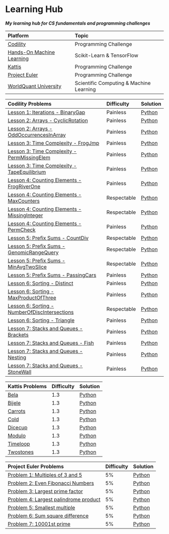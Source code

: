 # Learning Hub

***My learning hub for CS fundamentals and programming challenges***

| Platform | Topic |
|:------------------|:------------------|
| [Codility](https://app.codility.com/programmers/lessons) | Programming Challenge |
| [Hands-On Machine Learning](https://www.oreilly.com/library/view/hands-on-machine-learning/9781491962282/) | Scikit-Learn & TensorFlow |
| [Kattis](https://open.kattis.com/) | Programming Challenge |
| [Project Euler](https://projecteuler.net/about) | Programming Challenge |
| [WorldQuant University](https://wqu.org/programs/data-science/) | Scientific Computing & Machine Learning |

| Codility Problems | Difficulty | Solution	|
|:------------------|:------------------|:------------------|
| [Lesson 1: Iterations - BinaryGap](https://app.codility.com/programmers/lessons/1-iterations/binary_gap/) | Painless | [Python](https://github.com/johnsykim/LearningHub/blob/master/codility/Lesson_1_BinaryGap.py) |
| [Lesson 2: Arrays - CyclicRotation](https://app.codility.com/programmers/lessons/2-arrays/cyclic_rotation/) | Painless | [Python](https://github.com/johnsykim/LearningHub/blob/master/codility/Lesson_2_CyclicRotation.py) |
| [Lesson 2: Arrays - OddOccurrencesInArray](https://app.codility.com/programmers/lessons/2-arrays/odd_occurrences_in_array/) | Painless | [Python](https://github.com/johnsykim/LearningHub/blob/master/codility/Lesson_2_OddOccurrencesInArray.py) |
| [Lesson 3: Time Complexity - FrogJmp](https://app.codility.com/programmers/lessons/3-time_complexity/frog_jmp/) | Painless | [Python](https://github.com/johnsykim/LearningHub/blob/master/codility/Lesson_3_FrogJmp.py) |
| [Lesson 3: Time Complexity - PermMissingElem](https://app.codility.com/programmers/lessons/3-time_complexity/perm_missing_elem/) | Painless | [Python](https://github.com/johnsykim/LearningHub/blob/master/codility/Lesson_3_PermMissingElem.py) |
| [Lesson 3: Time Complexity - TapeEquilibrium](https://app.codility.com/programmers/lessons/3-time_complexity/tape_equilibrium/) | Painless | [Python](https://github.com/johnsykim/LearningHub/blob/master/codility/Lesson_3_TapeEquilibrium.py) |
| [Lesson 4: Counting Elements - FrogRiverOne](https://app.codility.com/programmers/lessons/4-counting_elements/frog_river_one/) | Painless | [Python](https://github.com/johnsykim/LearningHub/blob/master/codility/Lesson_4_FrogRiverOne.py) |
| [Lesson 4: Counting Elements - MaxCounters](https://app.codility.com/programmers/lessons/4-counting_elements/max_counters/) | Respectable | [Python](https://github.com/johnsykim/LearningHub/blob/master/codility/Lesson_4_MaxCounters.py) |
| [Lesson 4: Counting Elements - MissingInteger](https://app.codility.com/programmers/lessons/4-counting_elements/missing_integer/) | Respectable | [Python](https://github.com/johnsykim/LearningHub/blob/master/codility/Lesson_4_MissingInteger.py) |
| [Lesson 4: Counting Elements - PermCheck](https://app.codility.com/programmers/lessons/4-counting_elements/perm_check/) | Painless | [Python](https://github.com/johnsykim/LearningHub/blob/master/codility/Lesson_4_PermCheck.py) |
| [Lesson 5: Prefix Sums - CountDiv](https://app.codility.com/programmers/lessons/5-prefix_sums/count_div/) | Respectable | [Python](https://github.com/johnsykim/LearningHub/blob/master/codility/Lesson_5_CountDiv.py) |
| [Lesson 5: Prefix Sums - GenomicRangeQuery](https://app.codility.com/programmers/lessons/5-prefix_sums/genomic_range_query/) | Respectable | [Python](https://github.com/johnsykim/LearningHub/blob/master/codility/Lesson_5_GenomicRangeQuery.py) |
| [Lesson 5: Prefix Sums - MinAvgTwoSlice](https://app.codility.com/programmers/lessons/5-prefix_sums/min_avg_two_slice/) | Respectable | [Python](https://github.com/johnsykim/LearningHub/blob/master/codility/Lesson_5_MinAvgTwoSlice.py) |
| [Lesson 5: Prefix Sums - PassingCars](https://app.codility.com/programmers/lessons/5-prefix_sums/passing_cars/) | Painless | [Python](https://github.com/johnsykim/LearningHub/blob/master/codility/Lesson_5_PassingCars.py) |
| [Lesson 6: Sorting - Distinct](https://app.codility.com/programmers/lessons/6-sorting/distinct/) | Painless | [Python](https://github.com/johnsykim/LearningHub/blob/master/codility/Lesson_6_Distinct.py) |
| [Lesson 6: Sorting - MaxProductOfThree](https://app.codility.com/programmers/lessons/6-sorting/max_product_of_three/) | Painless | [Python](https://github.com/johnsykim/LearningHub/blob/master/codility/Lesson_6_MaxProductOfThree.py) |
| [Lesson 6: Sorting - NumberOfDiscIntersections](https://app.codility.com/programmers/lessons/6-sorting/number_of_disc_intersections/) | Respectable | [Python](https://github.com/johnsykim/LearningHub/blob/master/codility/Lesson_6_NumberOfDiscIntersections.py) |
| [Lesson 6: Sorting - Triangle](https://app.codility.com/programmers/lessons/6-sorting/triangle/) | Painless | [Python](https://github.com/johnsykim/LearningHub/blob/master/codility/Lesson_6_Triangle.py) |
| [Lesson 7: Stacks and Queues - Brackets](https://app.codility.com/programmers/lessons/7-stacks_and_queues/brackets/) | Painless | [Python](https://github.com/johnsykim/LearningHub/blob/master/codility/Lesson_7_Brackets.py) |
| [Lesson 7: Stacks and Queues - Fish](https://app.codility.com/programmers/lessons/7-stacks_and_queues/fish/) | Painless | [Python](https://github.com/johnsykim/LearningHub/blob/master/codility/Lesson_7_Fish.py) |
| [Lesson 7: Stacks and Queues - Nesting](https://app.codility.com/programmers/lessons/7-stacks_and_queues/nesting/) | Painless | [Python](https://github.com/johnsykim/LearningHub/blob/master/codility/Lesson_7_Nesting.py) |
| [Lesson 7: Stacks and Queues - StoneWall](https://app.codility.com/programmers/lessons/7-stacks_and_queues/stone_wall/) | Painless | [Python](https://github.com/johnsykim/LearningHub/blob/master/codility/Lesson_7_StoneWall.py) |

| Kattis Problems | Difficulty | Solution	|
|:------------------|:------------------|:------------------|
| [Bela](https://open.kattis.com/problems/bela) | 1.3 | [Python](https://github.com/johnsykim/LearningHub/blob/master/kattis/bela.py) |
| [Bijele](https://open.kattis.com/problems/bijele) | 1.3 | [Python](https://github.com/johnsykim/LearningHub/blob/master/kattis/bijele.py) |
| [Carrots](https://open.kattis.com/problems/carrots) | 1.3 | [Python](https://github.com/johnsykim/LearningHub/blob/master/kattis/carrots.py) |
| [Cold](https://open.kattis.com/problems/cold) | 1.3 | [Python](https://github.com/johnsykim/LearningHub/blob/master/kattis/cold.py) |
| [Dicecup](https://open.kattis.com/problems/dicecup) | 1.3 | [Python](https://github.com/johnsykim/LearningHub/blob/master/kattis/dicecup.py) |
| [Modulo](https://open.kattis.com/problems/modulo) | 1.3 | [Python](https://github.com/johnsykim/LearningHub/blob/master/kattis/modulo.py) |
| [Timeloop](https://open.kattis.com/problems/timeloop) | 1.3 | [Python](https://github.com/johnsykim/LearningHub/blob/master/kattis/timeloop.py) |
| [Twostones](https://open.kattis.com/problems/twostones) | 1.3 | [Python](https://github.com/johnsykim/LearningHub/blob/master/kattis/twostones.py) |

| Project Euler Problems | Difficulty | Solution	|
|:------------------|:------------------|:------------------|
| [Problem 1: Multiples of 3 and 5](https://projecteuler.net/problem=1) | 5% | [Python](https://github.com/johnsykim/LearningHub/blob/master/project-euler/p1.py) |
| [Problem 2: Even Fibonacci Numbers](https://projecteuler.net/problem=2) | 5% | [Python](https://github.com/johnsykim/LearningHub/blob/master/project-euler/p2.py) |
| [Problem 3: Largest prime factor](https://projecteuler.net/problem=3) | 5% | [Python](https://github.com/johnsykim/LearningHub/blob/master/project-euler/p3.py) |
| [Problem 4: Largest palindrome product](https://projecteuler.net/problem=4) | 5% | [Python](https://github.com/johnsykim/LearningHub/blob/master/project-euler/p4.py) |
| [Problem 5: Smallest multiple](https://projecteuler.net/problem=5) | 5% | [Python](https://github.com/johnsykim/LearningHub/blob/master/project-euler/p5.py) |
| [Problem 6: Sum square difference](https://projecteuler.net/problem=6) | 5% | [Python](https://github.com/johnsykim/LearningHub/blob/master/project-euler/p6.py) |
| [Problem 7: 10001st prime](https://projecteuler.net/problem=7) | 5% | [Python](https://github.com/johnsykim/LearningHub/blob/master/project-euler/p7.py) |
